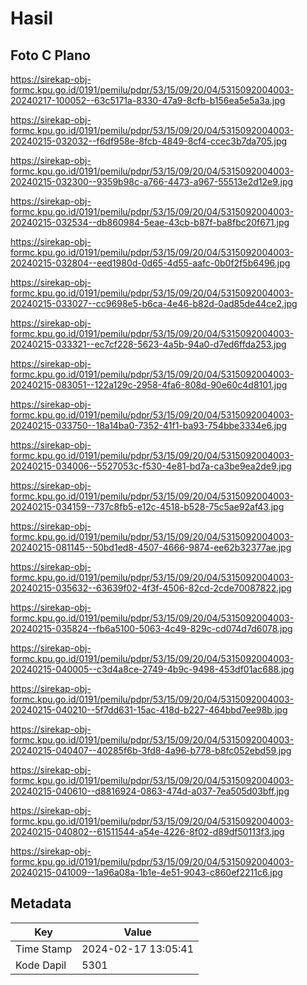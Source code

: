 # Hasil

## Foto C Plano

https://sirekap-obj-formc.kpu.go.id/0191/pemilu/pdpr/53/15/09/20/04/5315092004003-20240217-100052--63c5171a-8330-47a9-8cfb-b156ea5e5a3a.jpg

https://sirekap-obj-formc.kpu.go.id/0191/pemilu/pdpr/53/15/09/20/04/5315092004003-20240215-032032--f6df958e-8fcb-4849-8cf4-ccec3b7da705.jpg

https://sirekap-obj-formc.kpu.go.id/0191/pemilu/pdpr/53/15/09/20/04/5315092004003-20240215-032300--9359b98c-a766-4473-a967-55513e2d12e9.jpg

https://sirekap-obj-formc.kpu.go.id/0191/pemilu/pdpr/53/15/09/20/04/5315092004003-20240215-032534--db860984-5eae-43cb-b87f-ba8fbc20f671.jpg

https://sirekap-obj-formc.kpu.go.id/0191/pemilu/pdpr/53/15/09/20/04/5315092004003-20240215-032804--eed1980d-0d65-4d55-aafc-0b0f2f5b6496.jpg

https://sirekap-obj-formc.kpu.go.id/0191/pemilu/pdpr/53/15/09/20/04/5315092004003-20240215-033027--cc9698e5-b6ca-4e46-b82d-0ad85de44ce2.jpg

https://sirekap-obj-formc.kpu.go.id/0191/pemilu/pdpr/53/15/09/20/04/5315092004003-20240215-033321--ec7cf228-5623-4a5b-94a0-d7ed6ffda253.jpg

https://sirekap-obj-formc.kpu.go.id/0191/pemilu/pdpr/53/15/09/20/04/5315092004003-20240215-083051--122a129c-2958-4fa6-808d-90e60c4d8101.jpg

https://sirekap-obj-formc.kpu.go.id/0191/pemilu/pdpr/53/15/09/20/04/5315092004003-20240215-033750--18a14ba0-7352-41f1-ba93-754bbe3334e6.jpg

https://sirekap-obj-formc.kpu.go.id/0191/pemilu/pdpr/53/15/09/20/04/5315092004003-20240215-034006--5527053c-f530-4e81-bd7a-ca3be9ea2de9.jpg

https://sirekap-obj-formc.kpu.go.id/0191/pemilu/pdpr/53/15/09/20/04/5315092004003-20240215-034159--737c8fb5-e12c-4518-b528-75c5ae92af43.jpg

https://sirekap-obj-formc.kpu.go.id/0191/pemilu/pdpr/53/15/09/20/04/5315092004003-20240215-081145--50bd1ed8-4507-4666-9874-ee62b32377ae.jpg

https://sirekap-obj-formc.kpu.go.id/0191/pemilu/pdpr/53/15/09/20/04/5315092004003-20240215-035632--63639f02-4f3f-4506-82cd-2cde70087822.jpg

https://sirekap-obj-formc.kpu.go.id/0191/pemilu/pdpr/53/15/09/20/04/5315092004003-20240215-035824--fb6a5100-5063-4c49-829c-cd074d7d6078.jpg

https://sirekap-obj-formc.kpu.go.id/0191/pemilu/pdpr/53/15/09/20/04/5315092004003-20240215-040005--c3d4a8ce-2749-4b9c-9498-453df01ac688.jpg

https://sirekap-obj-formc.kpu.go.id/0191/pemilu/pdpr/53/15/09/20/04/5315092004003-20240215-040210--5f7dd631-15ac-418d-b227-464bbd7ee98b.jpg

https://sirekap-obj-formc.kpu.go.id/0191/pemilu/pdpr/53/15/09/20/04/5315092004003-20240215-040407--40285f6b-3fd8-4a96-b778-b8fc052ebd59.jpg

https://sirekap-obj-formc.kpu.go.id/0191/pemilu/pdpr/53/15/09/20/04/5315092004003-20240215-040610--d8816924-0863-474d-a037-7ea505d03bff.jpg

https://sirekap-obj-formc.kpu.go.id/0191/pemilu/pdpr/53/15/09/20/04/5315092004003-20240215-040802--61511544-a54e-4226-8f02-d89df50113f3.jpg

https://sirekap-obj-formc.kpu.go.id/0191/pemilu/pdpr/53/15/09/20/04/5315092004003-20240215-041009--1a96a08a-1b1e-4e51-9043-c860ef2211c6.jpg


## Metadata

| Key        | Value               |
| ---------- | ------------------- |
| Time Stamp | 2024-02-17 13:05:41 |
| Kode Dapil | 5301                |



